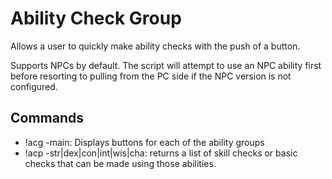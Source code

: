 ﻿# Ability Check Group

Allows a user to quickly make ability checks with the push of a button.

Supports NPCs by default. The script will attempt to use an NPC ability first before resorting to pulling from the PC side if the NPC version is not configured.

## Commands
* !acg -main: Displays buttons for each of the ability groups
* !acp -str|dex|con|int|wis|cha: returns a list of skill checks or basic checks that can be made using those abilities.

